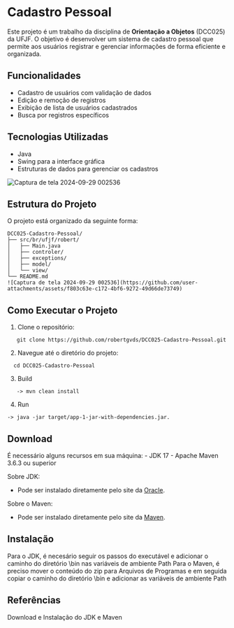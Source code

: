 # Cadastro Pessoal

Este projeto é um trabalho da disciplina de **Orientação a Objetos** (DCC025) da UFJF. O objetivo é desenvolver um sistema de cadastro pessoal que permite aos usuários registrar e gerenciar informações de forma eficiente e organizada.

## Funcionalidades

- Cadastro de usuários com validação de dados
- Edição e remoção de registros
- Exibição de lista de usuários cadastrados
- Busca por registros específicos

## Tecnologias Utilizadas

- Java
- Swing para a interface gráfica
- Estruturas de dados para gerenciar os cadastros

![Captura de tela 2024-09-29 002536](https://github.com/user-attachments/assets/3b9595d4-7e46-4a90-81d8-b529c88f3f71)

## Estrutura do Projeto

O projeto está organizado da seguinte forma:

```
DCC025-Cadastro-Pessoal/
├── src/br/ufjf/robert/
│   ├── Main.java
│   ├── controler/
│   ├── exceptions/
│   ├── model/
│   └── view/
└── README.md
![Captura de tela 2024-09-29 002536](https://github.com/user-attachments/assets/f803c63e-c172-4bf6-9272-49d66de73749)
```

## Como Executar o Projeto

1. Clone o repositório:
```
   git clone https://github.com/robertgvds/DCC025-Cadastro-Pessoal.git
```

2. Navegue até o diretório do projeto:
```
  cd DCC025-Cadastro-Pessoal
```

3. Build
```
   -> mvn clean install
```

4. Run
```
-> java -jar target/app-1-jar-with-dependencies.jar.
```

## Download
É necessário alguns recursos em sua máquina: - JDK 17 - Apache Maven 3.6.3 ou superior

Sobre JDK:
- Pode ser instalado diretamente pelo site da [Oracle](https://www.oracle.com/java/technologies/javase/jdk17-archive-downloads.html).

Sobre o Maven:
- Pode ser instalado diretamente pelo site da [Maven](https://maven.apache.org/download.cgi).

## Instalação
Para o JDK, é necesário seguir os passos do executável e adicionar o caminho do diretório \bin nas variáveis de ambiente Path
Para o Maven, é preciso mover o conteúdo do zip para Arquivos de Programas e em seguida copiar o caminho do diretório \bin e adicionar as variáveis de ambiente Path

## Referências
Download e Instalação do JDK e Maven
